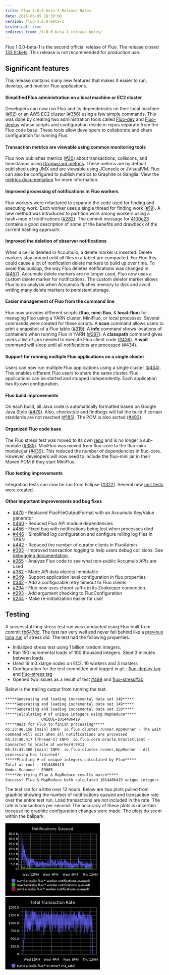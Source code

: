 ```yaml
---
title: Fluo 1.0.0-beta-1 Release Notes
date: 2015-06-09 18:30:00
version: fluo-1.0.0-beta-1
historical: true
redirect_from: /1.0.0-beta-1-release-notes/
---
```


Fluo 1.0.0-beta-1 is the second official release of Fluo.  The release closed [133 tickets][tickets].  This release is not recommended for production use.

## Significant features

This release contains many new features that makes it easier to run, develop, and monitor Fluo applications.

#### Simplified Fluo administration on a local machine or EC2 cluster

Developers can now run Fluo and its dependencies on their local machine ([#92][92]) or an AWS EC2 cluster ([#356][356]) using a few simple commands.
This was done by creating two administration tools called [Fluo-dev][fluo-dev] and [Fluo-deploy][fluo-deploy] whose scripts and configuration reside in repos
separate from the Fluo code base.  These tools allow developers to collaborate and share configuration for running Fluo.

#### Transaction metrics are viewable using common monitoring tools

Fluo now publishes metrics ([#20][20]) about transactions, collisions, and timestamps using [Dropwizard metrics][dropwizard].  These metrics are by default published 
using JMX and are viewable using JConsole or JVisualVM.  Fluo can also be configured to publish metrics to Graphite or Ganglia.  View the [metrics documentation][metrics]
for more information.

#### Improved processing of notifications in Fluo workers

Fluo workers were refactored to separate the code used for finding and executing work.  Each worker uses a single thread for finding 
work ([#19][19]).  A new method was introduced to partition work among workers using a hash+mod of notifications ([#282][282]).
The commit message for [4100e23][4100e23] contains a good description of some of the benefits and drawback of the current
hashing approach.

#### Improved the deletion of observer notifications

When a cell is deleted in Accumulo, a delete marker is inserted.  Delete markers stay around until
all files in a tablet are compacted.  For Fluo this could cause a lot of notification delete markers
to build up over time.  To avoid this buildup, the way Fluo deletes notifications was changed in
([#457][457]).  Accumulo delete markers are no longer used, Fluo now uses a custom delete marker for
notifications.  The custom deleter marker allows Fluo to do analysis when Accumulo flushes memory to
disk and avoid writing many delete markers to persistent storage.

#### Easier management of Fluo from the command line

Fluo now provides different scripts (**fluo**, **mini-fluo**, & **local-fluo**) for managing Fluo using a YARN cluster, MiniFluo, or local processes.  Several commands
were created for these scripts.  A **scan** command allows users to print a snapshot of a Fluo table ([#319][319]).  A **info** command shows locations of containers
when running Fluo in YARN ([#297][297]).  A **classpath** command gives users a list of jars needed to execute Fluo client code ([#436][436]).  A **wait** command will
sleep until all notifications are processed ([#434][434]).

#### Support for running multiple Fluo applications on a single cluster

Users can now run multiple Fluo applications using a single cluster ([#454][454]).  This enables different Fluo users to share the same cluster.  Fluo applications
can be started and stopped independently.  Each application has its own configuration.

#### Fluo build improvements

On each build, all Java code is automatically formatted based on Google Java Style ([#479][479]).  Also, checkstyle and findbugs will fail the build if certain
standards are not reached ([#185][185]).  The POM is also sorted ([#493][493]).

#### Organized Fluo code base

The Fluo stress test was moved to its own [repo][fluo-stress] and is no longer a sub-module ([#385][385]).  MiniFluo was moved from fluo-core to the fluo-mini 
module/jar ([#439][439]).  This reduced the number of dependencies in fluo-core.  However, developers will now need to include the fluo-mini jar in their Maven
POM if they start MiniFluo.

#### Fluo testing improvements

Integration tests can now be run from Eclipse ([#322][322]).  Several new [unit tests][unit] were created.


#### Other important improvements and bug fixes

* [#470][470] - Replaced FluoFileOutputFormat with an Accumulo Key/Value generator
* [#460][460] - Reduced Fluo API module dependencies
* [#456][456] - Fixed bug with notifications being lost when processes died
* [#446][446] - Simplified log configuration and configure rolling log files in YARN
* [#442][442] - Reduced the number of curator clients in FluoAdmin
* [#383][383] - Improved transaction logging to help users debug collisions. See [debugging documentation][debug].
* [#365][365] - Analyze Fluo code to see what non-public Accumulo APIs are used
* [#362][362] - Made API data objects immutable
* [#349][349] - Support application level configuration in fluo.properties
* [#342][342] - Add a configurable retry timeout to Fluo clients
* [#294][294] - Fluo now uses chroot suffix in its Zookeeper connection.
* [#293][293] - Add argument checking to FluoConfiguration
* [#244][244] - Make re-initialization easier for user

## Testing

A successful long stress test run was conducted using Fluo built from commit
[fb647dd][fb647dd].  The test ran very well and never fell behind like a
[previous long run][old-stress-run] of stress did.  The test had the following
properties.
 
 * Initialized stress test using 1 billion random integers.
 * Ran 150 incremental loads of 100 thousand integers.  Slept 3 minutes between loads. 
 * Used 19 m3.xlarge nodes on EC2.  16 workers and 3 masters
 * Configuration for the test committed and tagged in git : [fluo-deploy tag][fd-tag-1] and [fluo-stress tag][fs-tag-1]
 * Opened two issues as a result of test [#499][499] and [fluo-stress#30][fs-30]

Below is the trailing output from running the test.


    *****Generating and loading incremental data set 148*****
    *****Generating and loading incremental data set 149*****
    *****Generating and loading incremental data set 150*****
    *****Calculating # of unique integers using MapReduce*****
                    UNIQUE=1014486419
    *****Wait for Fluo to finish processing*****
    05:33:40.158 [main] INFO  io.fluo.cluster.runner.AppRunner - The wait command will exit when all notifications are processed
    05:33:40.417 [Thread-3] INFO  io.fluo.core.oracle.OracleClient - Connected to oracle at worker4:9913
    05:33:41.308 [main] INFO  io.fluo.cluster.runner.AppRunner - All processing has finished!
    *****Printing # of unique integers calculated by Fluo*****
    Total at root : 1014486419
    Nodes Scanned : 59605
    *****Verifying Fluo & MapReduce results match*****
    Success! Fluo & MapReduce both calculated 1014486419 unique integers

The test ran for a little over 12 hours.  Below are two plots pulled from
graphite showing the number of notifications queued and transaction rate over
the entire test run.  Load transactions are not included in the rate.  The rate
is transactions per second.  The accuracy of these plots is uncertain because
no graphite configuration changes were made.  The plots do seem within the
ballpark.

![Notifications Queued](/resources/release-notes/1.0.0-beta-1/queued.png "Notifications Queued") ![Transaction rate](/resources/release-notes/1.0.0-beta-1/rate.png "Transaction Rate")

[tickets]: https://github.com/fluo-io/fluo/issues?q=milestone%3A1.0.0-beta-1+is%3Aclosed
[fd-tag-1]: https://github.com/keith-turner/fluo-deploy/tree/beta-long-test-1
[fs-tag-1]: https://github.com/keith-turner/fluo-stress/tree/beta-long-test-1
[fluo-dev]: https://github.com/fluo-io/fluo-dev
[fluo-deploy]: https://github.com/fluo-io/fluo-deploy
[fluo-stress]: https://github.com/fluo-io/fluo-stress
[dropwizard]: https://dropwizard.github.io/metrics/3.1.0/
[debug]: https://github.com/fluo-io/fluo/blob/1.0.0-beta-1/docs/applications.md#debugging-applications
[metrics]: https://github.com/fluo-io/fluo/blob/1.0.0-beta-1/docs/metrics.md
[old-stress-run]: /blog/2014/12/30/stress-test-long-run/
[unit]: https://github.com/fluo-io/fluo/issues?utf8=%E2%9C%93&q=milestone%3A1.0.0-beta-1+is%3Aclosed+%22unit+test%22
[4100e23]: https://github.com/fluo-io/fluo/commit/4100e236b8438350e30eda924a6360e2c722ae37
[fb647dd]: https://github.com/fluo-io/fluo/commit/fb647dd6a470e8015654f8ed99b9196f5f49582a
[499]: https://github.com/fluo-io/fluo/issues/499
[493]: https://github.com/fluo-io/fluo/issues/493
[479]: https://github.com/fluo-io/fluo/issues/479
[470]: https://github.com/fluo-io/fluo/issues/470
[460]: https://github.com/fluo-io/fluo/issues/460
[457]: https://github.com/fluo-io/fluo/issues/457
[456]: https://github.com/fluo-io/fluo/issues/456
[454]: https://github.com/fluo-io/fluo/issues/454
[446]: https://github.com/fluo-io/fluo/issues/446
[442]: https://github.com/fluo-io/fluo/issues/442
[439]: https://github.com/fluo-io/fluo/issues/439
[436]: https://github.com/fluo-io/fluo/issues/436
[434]: https://github.com/fluo-io/fluo/issues/434
[385]: https://github.com/fluo-io/fluo/issues/385
[383]: https://github.com/fluo-io/fluo/issues/383
[365]: https://github.com/fluo-io/fluo/issues/365
[362]: https://github.com/fluo-io/fluo/issues/362
[356]: https://github.com/fluo-io/fluo/issues/356
[342]: https://github.com/fluo-io/fluo/issues/342
[349]: https://github.com/fluo-io/fluo/issues/349
[322]: https://github.com/fluo-io/fluo/issues/322
[319]: https://github.com/fluo-io/fluo/issues/319
[297]: https://github.com/fluo-io/fluo/issues/297
[293]: https://github.com/fluo-io/fluo/issues/293
[294]: https://github.com/fluo-io/fluo/issues/294
[282]: https://github.com/fluo-io/fluo/issues/282
[244]: https://github.com/fluo-io/fluo/issues/244
[241]: https://github.com/fluo-io/fluo/issues/241
[240]: https://github.com/fluo-io/fluo/issues/240
[185]: https://github.com/fluo-io/fluo/issues/185
[138]: https://github.com/fluo-io/fluo/issues/138
[92]: https://github.com/fluo-io/fluo/issues/92
[37]: https://github.com/fluo-io/fluo/issues/37
[20]: https://github.com/fluo-io/fluo/issues/20
[19]: https://github.com/fluo-io/fluo/issues/19
[12]: https://github.com/fluo-io/fluo/issues/12
[5]: https://github.com/fluo-io/fluo/issues/5
[fs-30]: https://github.com/fluo-io/fluo-stress/issues/30
